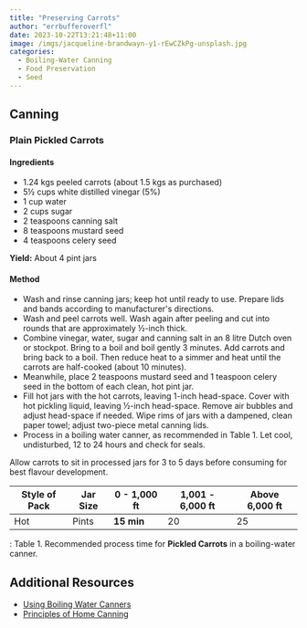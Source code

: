 ```yaml
---
title: "Preserving Carrots"
author: "errbufferoverfl"
date: 2023-10-22T13:21:48+11:00
image: /imgs/jacqueline-brandwayn-y1-rEwCZkPg-unsplash.jpg
categories:
  - Boiling-Water Canning
  - Food Preservation
  - Seed
---
```


## Canning

### Plain Pickled Carrots

#### Ingredients

- 1.24 kgs peeled carrots (about 1.5 kgs as purchased)
- 5½ cups white distilled vinegar (5%)
- 1 cup water
- 2 cups sugar
- 2 teaspoons canning salt
- 8 teaspoons mustard seed
- 4 teaspoons celery seed

**Yield:** About 4 pint jars

#### Method

- Wash and rinse canning jars; keep hot until ready to use. Prepare lids and bands according to manufacturer's directions.
- Wash and peel carrots well. Wash again after peeling and cut into rounds that are approximately ½-inch thick.
- Combine vinegar, water, sugar and canning salt in an 8 litre Dutch oven or stockpot. Bring to a boil and boil gently 3 minutes. Add carrots and bring back to a boil. Then reduce heat to a simmer and heat until the carrots are half-cooked (about 10 minutes).
- Meanwhile, place 2 teaspoons mustard seed and 1 teaspoon celery seed in the bottom of each clean, hot pint jar.
- Fill hot jars with the hot carrots, leaving 1-inch head-space. Cover with hot pickling liquid, leaving ½-inch head-space. Remove air bubbles and adjust head-space if needed. Wipe rims of jars with a dampened, clean paper towel; adjust two-piece metal canning lids.
- Process in a boiling water canner, as recommended in Table 1. Let cool, undisturbed, 12 to 24 hours and check for seals.

Allow carrots to sit in processed jars for 3 to 5 days before consuming for best flavour development.

| **Style of Pack** | **Jar Size** | **0 - 1,000 ft** | **1,001 - 6,000 ft** | **Above 6,000 ft** |
|---------------|---------------|---------------|---------------|---------------|
| Hot               | Pints        | **15 min**       | 20                   | 25                 |

: Table 1. Recommended process time for **Pickled Carrots** in a boiling-water canner.

## Additional Resources

- [Using Boiling Water Canners](https://nchfp.uga.edu/publications/uga/using_bw_canners.html#gsc.tab=0)
- [Principles of Home Canning](https://nchfp.uga.edu/publications/usda/GUIDE01_HomeCan_rev0715.pdf)
